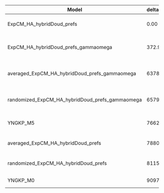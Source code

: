 | Model                                           | deltaAIC | LogLikelihood | nParams | ParamValues                                               |
|-------------------------------------------------|----------|---------------|---------|-----------------------------------------------------------|
| ExpCM_HA_hybridDoud_prefs                       | 0.00     | -53910.62     | 6       | beta=1.56, kappa=3.52, omega=0.24                         |
| ExpCM_HA_hybridDoud_prefs_gammaomega            | 372.98   | -54096.11     | 7       | alpha_omega=2.99, beta=1.56, beta_omega=10.00, kappa=3.64 |
| averaged_ExpCM_HA_hybridDoud_prefs_gammaomega   | 6378.22  | -57098.73     | 7       | alpha_omega=1.06, beta=1.38, beta_omega=10.00, kappa=3.27 |
| randomized_ExpCM_HA_hybridDoud_prefs_gammaomega | 6579.50  | -57199.37     | 7       | alpha_omega=1.07, beta=0.06, beta_omega=10.00, kappa=3.29 |
| YNGKP_M5                                        | 7662.38  | -57735.81     | 12      | alpha_omega=0.96, beta_omega=10.00, kappa=3.01            |
| averaged_ExpCM_HA_hybridDoud_prefs              | 7880.24  | -57850.74     | 6       | beta=1.40, kappa=3.11, omega=0.11                         |
| randomized_ExpCM_HA_hybridDoud_prefs            | 8115.92  | -57968.58     | 6       | beta=0.04, kappa=3.14, omega=0.11                         |
| YNGKP_M0                                        | 9097.12  | -58454.18     | 11      | kappa=2.84, omega=0.10                                    |